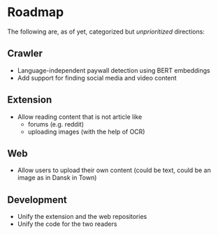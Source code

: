 # Roadmap

The following are, as of yet, categorized but *unprioritized* directions:

## Crawler
- Language-independent paywall detection using BERT embeddings
- Add support for finding social media and video content


## Extension
- Allow reading content that is not article like
	- forums (e.g. reddit)
	- uploading images (with the help of OCR)

## Web 
- Allow users to upload their own content (could be text, could be an image as in Dansk in Town)

## Development 
- Unify the extension and the web repositories
- Unify the code for the two readers


